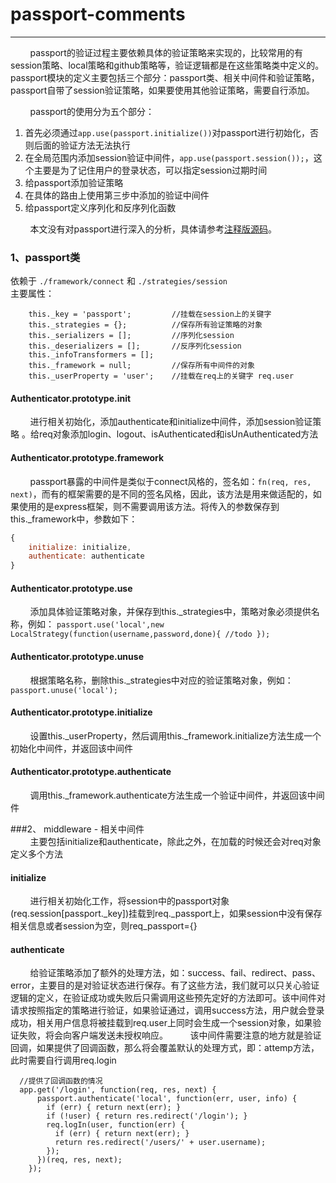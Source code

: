 # passport-comments 
----------  
&nbsp;&nbsp;&nbsp;&nbsp;&nbsp;&nbsp;&nbsp;&nbsp;passport的验证过程主要依赖具体的验证策略来实现的，比较常用的有session策略、local策略和github策略等，验证逻辑都是在这些策略类中定义的。passport模块的定义主要包括三个部分：passport类、相关中间件和验证策略，passport自带了session验证策略，如果要使用其他验证策略，需要自行添加。

&nbsp;&nbsp;&nbsp;&nbsp;&nbsp;&nbsp;&nbsp;&nbsp;passport的使用分为五个部分：
1. 首先必须通过`app.use(passport.initialize())`对passport进行初始化，否则后面的验证方法无法执行
2. 在全局范围内添加session验证中间件，`app.use(passport.session());`，这个主要是为了记住用户的登录状态，可以指定session过期时间
3. 给passport添加验证策略
4. 在具体的路由上使用第三步中添加的验证中间件
5. 给passport定义序列化和反序列化函数

&nbsp;&nbsp;&nbsp;&nbsp;&nbsp;&nbsp;&nbsp;&nbsp;本文没有对passport进行深入的分析，具体请参考[注释版源码](http://github.com:zjh-neverstop/passport-comments.git)。
### 1、passport类  
依赖于 `./framework/connect`  和 `./strategies/session`  
主要属性：  

        this._key = 'passport';         //挂载在session上的关键字  
        this._strategies = {};          //保存所有验证策略的对象  
        this._serializers = [];         //序列化session  
        this._deserializers = [];       //反序列化session  
        this._infoTransformers = [];    
        this._framework = null;         //保存所有中间件的对象  
        this._userProperty = 'user';    //挂载在req上的关键字 req.user  
      
#### Authenticator.prototype.init  
&nbsp;&nbsp;&nbsp;&nbsp;&nbsp;&nbsp;&nbsp;&nbsp;进行相关初始化，添加authenticate和initialize中间件，添加session验证策略 。给req对象添加login、logout、isAuthenticated和isUnAuthenticated方法
#### Authenticator.prototype.framework  
&nbsp;&nbsp;&nbsp;&nbsp;&nbsp;&nbsp;&nbsp;&nbsp;passport暴露的中间件是类似于connect风格的，签名如：`fn(req, res, next)`，而有的框架需要的是不同的签名风格，因此，该方法是用来做适配的，如果使用的是express框架，则不需要调用该方法。将传入的参数保存到this._framework中，参数如下：  
```js  
{  
    initialize: initialize,  
    authenticate: authenticate  
}  
```  
#### Authenticator.prototype.use  
&nbsp;&nbsp;&nbsp;&nbsp;&nbsp;&nbsp;&nbsp;&nbsp;添加具体验证策略对象，并保存到this._strategies中，策略对象必须提供名称，例如：
`passport.use('local',new LocalStrategy(function(username,password,done){ //todo });`
#### Authenticator.prototype.unuse  
&nbsp;&nbsp;&nbsp;&nbsp;&nbsp;&nbsp;&nbsp;&nbsp;根据策略名称，删除this._strategies中对应的验证策略对象，例如：`passport.unuse('local');  `
#### Authenticator.prototype.initialize  
&nbsp;&nbsp;&nbsp;&nbsp;&nbsp;&nbsp;&nbsp;&nbsp;设置this._userProperty，然后调用this._framework.initialize方法生成一个初始化中间件，并返回该中间件  
#### Authenticator.prototype.authenticate  
&nbsp;&nbsp;&nbsp;&nbsp;&nbsp;&nbsp;&nbsp;&nbsp;调用this._framework.authenticate方法生成一个验证中间件，并返回该中间件  

###2、 middleware - 相关中间件  
&nbsp;&nbsp;&nbsp;&nbsp;&nbsp;&nbsp;&nbsp;&nbsp;主要包括initialize和authenticate，除此之外，在加载的时候还会对req对象定义多个方法
#### initialize  
&nbsp;&nbsp;&nbsp;&nbsp;&nbsp;&nbsp;&nbsp;&nbsp;进行相关初始化工作，将session中的passport对象(req.session[passport._key])挂载到req._passport上，如果session中没有保存相关信息或者session为空，则req_passport={}  

#### authenticate  
&nbsp;&nbsp;&nbsp;&nbsp;&nbsp;&nbsp;&nbsp;&nbsp;给验证策略添加了额外的处理方法，如：success、fail、redirect、pass、error，主要目的是对验证状态进行保存。有了这些方法，我们就可以只关心验证逻辑的定义，在验证成功或失败后只需调用这些预先定好的方法即可。该中间件对请求按照指定的策略进行验证，如果验证通过，调用success方法，用户就会登录成功，相关用户信息将被挂载到req.user上同时会生成一个session对象，如果验证失败，将会向客户端发送未授权响应。 
&nbsp;&nbsp;&nbsp;&nbsp;&nbsp;&nbsp;&nbsp;&nbsp;该中间件需要注意的地方就是验证回调，如果提供了回调函数，那么将会覆盖默认的处理方式，即：attemp方法，此时需要自行调用req.login

	  //提供了回调函数的情况
	  app.get('/login', function(req, res, next) {
		  passport.authenticate('local', function(err, user, info) {
		    if (err) { return next(err); }
		    if (!user) { return res.redirect('/login'); }
		    req.logIn(user, function(err) {
		      if (err) { return next(err); }
		      return res.redirect('/users/' + user.username);
		    });
		  })(req, res, next);
		});




